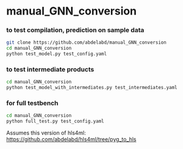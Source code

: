 # manual_GNN_conversion

### to test compilation, prediction on sample data 
```bash
git clone https://github.com/abdelabd/manual_GNN_conversion
cd manual_GNN_conversion
python test_model.py test_config.yaml
```

### to test intermediate products
```bash
cd manual_GNN_conversion
python test_model_with_intermediates.py test_intermediates.yaml
```

### for full testbench
```bash
cd manual_GNN_conversion
python full_test.py test_config.yaml
```
Assumes this version of hls4ml: https://github.com/abdelabd/hls4ml/tree/pyg_to_hls
